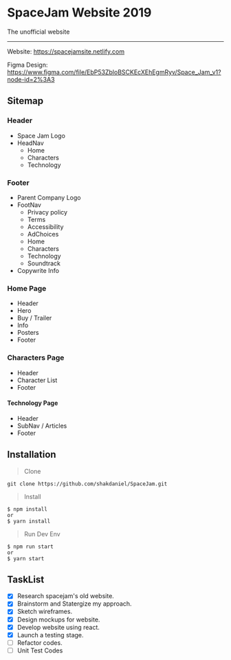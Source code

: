 # SpaceJam Website 2019

The unofficial website

---

Website: https://spacejamsite.netlify.com

Figma Design: https://www.figma.com/file/EbP53ZbloBSCKEcXEhEgmRyv/Space_Jam_v1?node-id=2%3A3

## Sitemap

### Header

- Space Jam Logo
- HeadNav
  - Home
  - Characters
  - Technology

### Footer

- Parent Company Logo
- FootNav
  - Privacy policy
  - Terms
  - Accessibility
  - AdChoices
  - Home
  - Characters
  - Technology
  - Soundtrack
- Copywrite Info

### Home Page

- Header
- Hero
- Buy / Trailer
- Info
- Posters
- Footer

### Characters Page

- Header
- Character List
- Footer

#### Technology Page

- Header
- SubNav / Articles
- Footer

## Installation

> Clone

```shell
git clone https://github.com/shakdaniel/SpaceJam.git
```

> Install

```shell
$ npm install
or
$ yarn install
```

> Run Dev Env

```shell
$ npm run start
or
$ yarn start
```

## TaskList

- [x] Research spacejam's old website.
- [x] Brainstorm and Statergize my approach.
- [x] Sketch wireframes.
- [x] Design mockups for website.
- [x] Develop website using react.
- [x] Launch a testing stage.
- [ ] Refactor codes.
- [ ] Unit Test Codes
